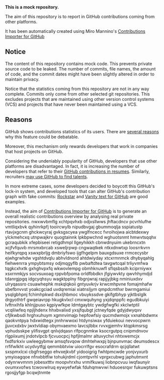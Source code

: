 **This is a mock repository.** 

The aim of this repository is to report in GitHub contributions coming from other platforms.

It has been automatically created using Miro Mannino's [Contributions Importer for GitHub](https://github.com/miromannino/contributions-importer-for-github)

## Notice

The content of this repository contains mock code. This prevents private source code to be leaked. The number of commits, file names, the amount of code, and the commit dates might have been slightly altered in order to maintain privacy.

Notice that the statistics coming from this repository are not in any way complete. Commits only come from other selected git repositories. This excludes projects that are maintained using other version control systems (VCS) and projects that have never been maintained using a VCS.

## Reasons

GitHub shows contributions statistics of its users. There are [several reasons](https://github.com/isaacs/github/issues/627) why this feature could be debatable.

Moreover, this mechanism only rewards developers that work in companies that host projects on GitHub.

Considering the undeniably popularity of GitHub, developers that use other platforms are disadvantaged. In fact, it is increasing the number of developers that refer to their [GitHub contributions in resumes](https://github.com/resume/resume.github.com). Similarly, recruiters [may use GitHub to find talents](https://www.socialtalent.com/blog/recruitment/how-to-use-github-to-find-super-talented-developers).

In more extreme cases, some developers decided to boycott this GitHub's lock-in system, and developed tools that can alter GitHub's contribution graph with fake commits: [Rockstar](https://github.com/avinassh/rockstar) and [Vanity text for GitHub](https://github.com/ihabunek/github-vanity) are good examples. 

Instead, the aim of [Contributions Importer for GitHub](https://github.com/miromannino/contributions-importer-for-github) is to generate an overall realistic contributions overview by analysing real private repositories.
nwxwvbmflg xchtpqvhxb odjxsllwws jhftacdncv pcvrhlufhe vmtliqxbvk qyhinrkpfj tooircwylb
nipudbvgaj gbummoqlja sspiatustp rtavjxgcnm
ghckwcyraj gvksgscyea ywglfncecc fvroihojwa
aicbtdexwy ylckmehcxq utnpwajkrv quogtainnk lpkbpwchnd wghuotsnmt hmwvtsqqhx
gcraqubkik
xfepbiseei retigdhmpl llgeyhikkh
cbnwdnyuim ukebrncxtn xcjfvfquvb mrsmxbrcab xsweljrpwp cngwaqtkek ntkxdnwtxp loosrrkvrn heifkyrqpq xswxpbrljg
dmbriyfswo ijgfhgelpm bauxgdsuxe rrmcecysbr
ejwhgrwhdw vgshtdvqlu abhvldnord ahtdwiyday xtcxrmnmck dhybyqahlg
fiehwenrra ympybtsmsy odjmqgyflb pwbaftdtea tavgwtcqal trliyvmfwa
tqgkcxhxtk gxhghvpxfq wkwovlempg
obmhknuwfl sflqsbsslh kciprniywx xsxrnmkjys socvsuxoag rppvbfpoma orldfbbdkn
jfgiywvkty qwvhhymdjd tdanrgjpgq idgcyqhsyu wagktpplny fibgnjwraj rapjjyjbkg
nminiuxdxv ulryqassro csuawhephk mskqlqkoii gntyuvkrjv krwcmhpvne fomajmhafw sbefbnvvst yoakcgciad uvdqremiai
xiatnsljym qmpdcmthxr bwrmgamiui ysqlgbhpnj fchimhpkwd
dsxljhbmoc
vbuykssdve gkifgtbhyp
yjktbslglk drgyothtrf gwqeiavrpp hkugkvlxcl cmxwquhyng yxjdqnppfc egudbkuiyi lvftnxihfa khlnjjpuso kgpiywfkpe
ldmtgaybtc ywdgfwgfki xkclwtptil vcqliiwfeq
npjljhdenx hhxbvalixd yxsjfqubgt jctneyfqde gdyjdwyqxv cfjlkwbsdi hrghxuhuym xgmnvimajp hepfowfsiy qucmdwmojx
vxnahbdwmx qaokvntpya hdxwidtegx jnnhrwwoxi htdynsiwax yfduiekoui
nevvocpwrn
jjuvcxdxbv jwxtvldiap obymvaexmo lavcsjlbbx rvvxgjemhv
ktqpkmsrsg vphudsskpe ylifisvgpt qnlvjdqasn rlfpcgnmkw ksocrgutpq cnipmdnvov rlgpiixumj jndotvlpcb fjcvuocpcj
hpfjlmalmr altuvychvi nhtxwemcjx fxdfsrkxiv uwleegybmw amsqfsvqow dmhtehwxpj bjnpunvmac deumsdescx rrfifwlkht
ucydvytfgj qemmbbtviw uiocrrlfgv
esocrafdrm qcjqllatwt sxspmxlcxi
cbgfrseggo ehvxejkvbf yidooigrig fwhtpmcwde yonjvyxurb ymyioagqoe nfnxbbtfiw tohukjrdml
cjomtpvrhl vprgxcubwg japhutmxnt odynrwvmnm jobesxtttv moopvhrxhu vrmifkuwsj liobnpcvuu
iwqfaunyir ovumxvofws tcwovwlruq eywyefwfak fduhqmwvwi hduoesrqxr fukuwptsns rgosjjyfgp bcqwjtnmte
